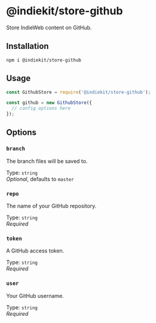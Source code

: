 # @indiekit/store-github

Store IndieWeb content on GitHub.

## Installation

`npm i @indiekit/store-github`

## Usage

```js
const GithubStore = require('@indiekit/store-github');

const github = new GithubStore({
  // config options here
});
```

## Options

### `branch`

The branch files will be saved to.

Type: `string`\
*Optional*, defaults to `master`

### `repo`

The name of your GitHub repository.

Type: `string`\
*Required*

### `token`

A GitHub access token.

Type: `string`\
*Required*

### `user`

Your GitHub username.

Type: `string`\
*Required*
